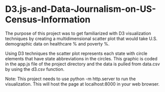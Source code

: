 # D3.js-and-Data-Journalism-on-US-Census-Information
The purpose of this project was to get familiarized with D3 visualization techniques by creating a multidimensional scatter plot that would take U.S. demographic data on healthcare % and poverty %.

Using D3 techniques the scatter plot represents each state with circle elements that have state abbreviations in the circles. This graphic is coded in the app.js file of the project directory and the data is pulled from data.csv by using the d3.csv function.

Note: This project needs to use python -m http.server to run the visualization. This will host the page at localhost:8000 in your web browser.
